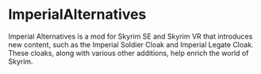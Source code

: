 # ImperialAlternatives
Imperial Alternatives is a mod for Skyrim SE and Skyrim VR that introduces new content, such as the Imperial Soldier Cloak and Imperial Legate Cloak. These cloaks, along with various other additions, help enrich the world of Skyrim.
